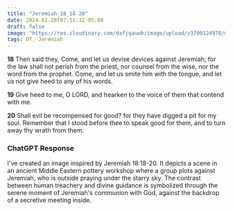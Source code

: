 ```yaml
---
title: "Jeremiah_18_18 20"
date: 2024-02-28T07:51:32-05:00
draft: false
image: "https://res.cloudinary.com/dafjqauwb/image/upload/v1709124978/matt419/Jeremiah/18_18-20_moriwx.webp"
tags: OT, Jeremiah
---
```

**18** Then said they, Come, and let us devise devices against Jeremiah; for the law shall not perish from the priest, nor counsel from the wise, nor the word from the prophet. Come, and let us smite him with the tongue, and let us not give heed to any of his words.

**19** Give heed to me, O LORD, and hearken to the voice of them that contend with me.

**20** Shall evil be recompensed for good? for they have digged a pit for my soul. Remember that I stood before thee to speak good for them, and to turn away thy wrath from them.

### ChatGPT Response

I've created an image inspired by Jeremiah 18:18-20. It depicts a scene in an ancient Middle Eastern pottery workshop where a group plots against Jeremiah, who is outside praying under the starry sky. The contrast between human treachery and divine guidance is symbolized through the serene moment of Jeremiah's communion with God, against the backdrop of a secretive meeting inside.